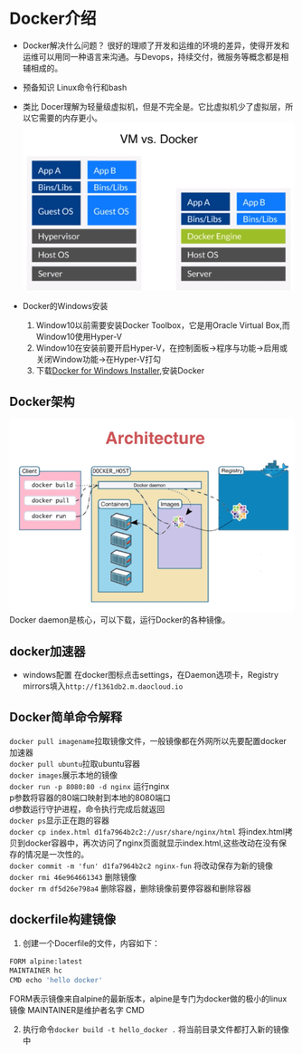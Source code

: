 # Docker介绍

+ Docker解决什么问题？
很好的理顺了开发和运维的环境的差异，使得开发和运维可以用同一种语言来沟通。与Devops，持续交付，微服务等概念都是相辅相成的。
+ 预备知识
Linux命令行和bash
+ 类比
Docer理解为轻量级虚拟机，但是不完全是。它比虚拟机少了虚拟层，所以它需要的内存更小。
![test](./imgs/docker1.PNG)
+ Docker的Windows安装

  1. Window10以前需要安装Docker Toolbox，它是用Oracle Virtual Box,而Window10使用Hyper-V
  2. Window10在安装前要开启Hyper-V，在控制面板->程序与功能->启用或关闭Window功能->在Hyper-V打勾
  3. 下载[Docker for Windows Installer](https://download.docker.com/win/stable/Docker%20for%20Windows%20Installer.exe),安装Docker

## Docker架构

![Docker架构](./imgs/docker2.PNG)  
Docker daemon是核心，可以下载，运行Docker的各种镜像。

## docker加速器

+ windows配置
在docker图标点击settings，在Daemon选项卡，Registry mirrors填入`http://f1361db2.m.daocloud.io`

## Docker简单命令解释

`docker pull imagename`拉取镜像文件，一般镜像都在外网所以先要配置docker加速器  
`docker pull ubuntu`拉取ubuntu容器  
`docker images`展示本地的镜像  
`docker run -p 8080:80 -d nginx` 运行nginx  
p参数将容器的80端口映射到本地的8080端口  
d参数运行守护进程，命令执行完成后就返回  
`docker ps`显示正在跑的容器  
`docker cp index.html d1fa7964b2c2://usr/share/nginx/html` 将index.html拷贝到docker容器中，再次访问了nginx页面就显示index.html,这些改动在没有保存的情况是一次性的。  
`docker commit -m 'fun' d1fa7964b2c2 nginx-fun` 将改动保存为新的镜像  
`docker rmi 46e964661343` 删除镜像  
`docker rm df5d26e798a4` 删除容器，删除镜像前要停容器和删除容器  

## dockerfile构建镜像

1. 创建一个Docerfile的文件，内容如下：

```bash
FORM alpine:latest
MAINTAINER hc
CMD echo 'hello docker'
```

FORM表示镜像来自alpine的最新版本，alpine是专门为docker做的极小的linux镜像
MAINTAINER是维护者名字
CMD

2. 执行命令`docker build -t hello_docker .` 将当前目录文件都打入新的镜像中

